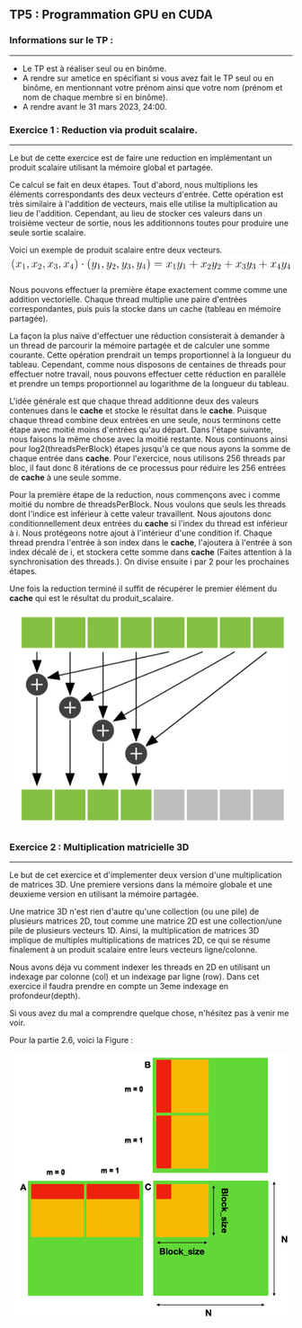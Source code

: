 ## TP5 : Programmation GPU en CUDA

### Informations sur le TP :
----------------------------
* Le TP est à réaliser seul ou en binôme.
* A rendre sur ametice en spécifiant si vous avez fait le TP seul ou en binôme, en mentionnant votre prénom ainsi que votre nom (prénom et nom de chaque membre si en binôme).
* A rendre avant le 31 mars 2023, 24:00.


### Exercice 1 : Reduction via produit scalaire.
------------------------------------------------

Le but de cette exercice est de faire une reduction en implémentant un produit scalaire utilisant la mémoire global et partagée.

Ce calcul se fait en deux étapes. Tout d'abord, nous multiplions les éléments correspondants des deux vecteurs d'entrée. Cette opération est très similaire à l'addition de vecteurs, mais elle utilise la multiplication au lieu de l'addition. Cependant, au lieu de stocker ces valeurs dans un troisième vecteur de sortie, nous les additionnons toutes pour produire une seule sortie scalaire.

Voici un exemple de produit scalaire entre deux vecteurs.
![equation](Equation.png)

Nous pouvons effectuer la première étape exactement comme comme une addition vectorielle. Chaque thread multiplie une paire d'entrées correspondantes, puis puis la stocke dans un cache (tableau en mémoire partagée).

La façon la plus naïve d'effectuer une réduction consisterait à demander à un thread de parcourir la mémoire partagée et de calculer une somme courante. Cette opération prendrait un temps proportionnel à la longueur du tableau. Cependant, comme nous disposons de centaines de threads pour effectuer notre travail, nous pouvons effectuer cette réduction en parallèle et prendre un temps proportionnel au logarithme de la longueur du tableau. 

L'idée générale est que chaque thread additionne deux des valeurs contenues dans le **cache** et stocke le résultat dans le **cache**. Puisque chaque thread combine deux entrées en une seule, nous terminons cette étape avec moitié moins d'entrées qu'au départ. Dans l'étape suivante, nous faisons la même chose avec la moitié restante. Nous continuons ainsi pour log2(threadsPerBlock) étapes jusqu'à ce que nous ayons la somme de chaque entrée dans **cache**. Pour l'exercice, nous utilisons 256 threads par bloc, il faut donc 8 itérations de ce processus pour réduire les 256 entrées de **cache** à une seule somme.

Pour la première étape de la reduction, nous commençons avec i comme moitié du nombre de threadsPerBlock. Nous voulons que seuls les threads dont l'indice est inférieur à cette valeur travaillent. Nous ajoutons donc conditionnellement deux entrées du **cache** si l'index du thread est inférieur à i. Nous protégeons notre ajout à l'intérieur d'une condition if. Chaque thread prendra l'entrée à son index dans le **cache**, l'ajoutera à l'entrée à son index décalé de i, et stockera cette somme dans **cache** (Faites attention à la synchronisation des threads.). On divise ensuite i par 2 pour les prochaines étapes.

Une fois la reduction terminé il suffit de récupérer le premier élément du **cache** qui est le résultat du produit_scalaire.

![reduction](reduction.png)


### Exercice 2 : Multiplication matricielle 3D
----------------------------------------------

Le but de cet exercice et d'implementer deux version d'une multiplication de matrices 3D. Une premiere versions dans la mémoire globale et une deuxieme version en utilisant la mémoire partagée.

Une matrice 3D n'est rien d'autre qu'une collection (ou une pile) de plusieurs matrices 2D, tout comme une matrice 2D est une collection/une pile de plusieurs vecteurs 1D. Ainsi, la multiplication de matrices 3D implique de multiples multiplications de matrices 2D, ce qui se résume finalement à un produit scalaire entre leurs vecteurs ligne/colonne.

Nous avons déja vu comment indexer les threads en 2D en utilisant un indexage par colonne (col) et un indexage par ligne (row). Dans cet exercice il faudra prendre en compte un 3eme indexage en profondeur(depth).

Si vous avez du mal a comprendre quelque chose, n'hésitez pas à venir me voir.

Pour la partie 2.6, voici la Figure : 

![matrix_shared](matrix_shared.png)
